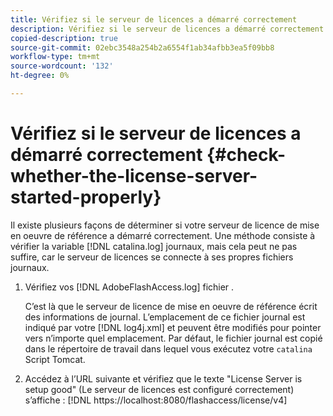 ```yaml
---
title: Vérifiez si le serveur de licences a démarré correctement
description: Vérifiez si le serveur de licences a démarré correctement
copied-description: true
source-git-commit: 02ebc3548a254b2a6554f1ab34afbb3ea5f09bb8
workflow-type: tm+mt
source-wordcount: '132'
ht-degree: 0%

---
```


# Vérifiez si le serveur de licences a démarré correctement {#check-whether-the-license-server-started-properly}

Il existe plusieurs façons de déterminer si votre serveur de licence de mise en oeuvre de référence a démarré correctement. Une méthode consiste à vérifier la variable [!DNL catalina.log] journaux, mais cela peut ne pas suffire, car le serveur de licences se connecte à ses propres fichiers journaux.
1. Vérifiez vos [!DNL AdobeFlashAccess.log] fichier .

   C’est là que le serveur de licence de mise en oeuvre de référence écrit des informations de journal. L’emplacement de ce fichier journal est indiqué par votre [!DNL log4j.xml] et peuvent être modifiés pour pointer vers n’importe quel emplacement. Par défaut, le fichier journal est copié dans le répertoire de travail dans lequel vous exécutez votre `catalina` Script Tomcat.
1. Accédez à l’URL suivante et vérifiez que le texte &quot;License Server is setup good&quot; (Le serveur de licences est configuré correctement) s’affiche :
   [!DNL ht<span></span>tps://localhost:8080/flashaccess/license/v4]
